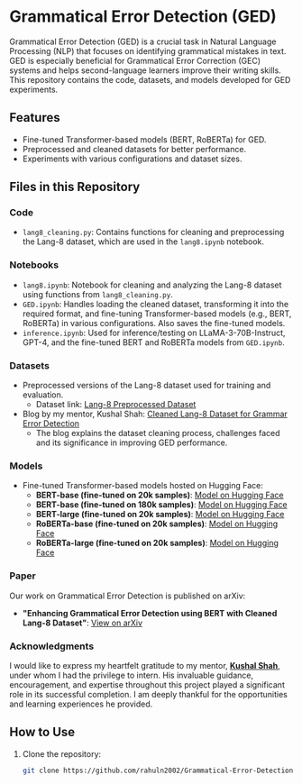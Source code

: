 # Grammatical Error Detection (GED)

Grammatical Error Detection (GED) is a crucial task in Natural Language Processing (NLP) that focuses on identifying grammatical mistakes in text. GED is especially beneficial for Grammatical Error Correction (GEC) systems and helps second-language learners improve their writing skills. This repository contains the code, datasets, and models developed for GED experiments.

## Features
- Fine-tuned Transformer-based models (BERT, RoBERTa) for GED.
- Preprocessed and cleaned datasets for better performance.
- Experiments with various configurations and dataset sizes.

## Files in this Repository
### Code
- `lang8_cleaning.py`: Contains functions for cleaning and preprocessing the Lang-8 dataset, which are used in the `lang8.ipynb` notebook.

### Notebooks
- `lang8.ipynb`: Notebook for cleaning and analyzing the Lang-8 dataset using functions from `lang8_cleaning.py`.
- `GED.ipynb`: Handles loading the cleaned dataset, transforming it into the required format, and fine-tuning Transformer-based models (e.g., BERT, RoBERTa) in various configurations. Also saves the fine-tuned models.
- `inference.ipynb`: Used for inference/testing on LLaMA-3-70B-Instruct, GPT-4, and the fine-tuned BERT and RoBERTa models from `GED.ipynb`.

### Datasets
- Preprocessed versions of the Lang-8 dataset used for training and evaluation.
  - Dataset link: [Lang-8 Preprocessed Dataset](https://huggingface.co/datasets/rahuln2002/GED-lang8-cleaned)
- Blog by my mentor, Kushal Shah: [Cleaned Lang-8 Dataset for Grammar Error Detection](https://bekushal.medium.com/cleaned-lang8-dataset-for-grammar-error-detection-79aaa31150aa)  
  - The blog explains the dataset cleaning process, challenges faced and its significance in improving GED performance.

### Models
- Fine-tuned Transformer-based models hosted on Hugging Face:
  - **BERT-base (fine-tuned on 20k samples)**: [Model on Hugging Face](https://huggingface.co/rahuln2002/bert-base-uncased-20k-GED)
  - **BERT-base (fine-tuned on 180k samples)**: [Model on Hugging Face](https://huggingface.co/rahuln2002/bert-base-uncased-180k-GED)
  - **BERT-large (fine-tuned on 20k samples)**: [Model on Hugging Face](https://huggingface.co/rahuln2002/bert-large-uncased-20k-GED)
  - **RoBERTa-base (fine-tuned on 20k samples)**: [Model on Hugging Face](https://huggingface.co/rahuln2002/roberta-base-20k-GED)
  - **RoBERTa-large (fine-tuned on 20k samples)**: [Model on Hugging Face](https://huggingface.co/rahuln2002/roberta-large-20k-GED)

### Paper
Our work on Grammatical Error Detection is published on arXiv:  
- **"Enhancing Grammatical Error Detection using BERT with Cleaned Lang-8 Dataset"**: [View on arXiv](https://arxiv.org/abs/2411.15523)

### Acknowledgments
I would like to express my heartfelt gratitude to my mentor, **[Kushal Shah](https://www.linkedin.com/in/kushal-shah-95b9a3b/)**, under whom I had the privilege to intern. His invaluable guidance, encouragement, and expertise throughout this project played a significant role in its successful completion. I am deeply thankful for the opportunities and learning experiences he provided.

## How to Use
1. Clone the repository:
   ```bash
   git clone https://github.com/rahuln2002/Grammatical-Error-Detection-GED.git
